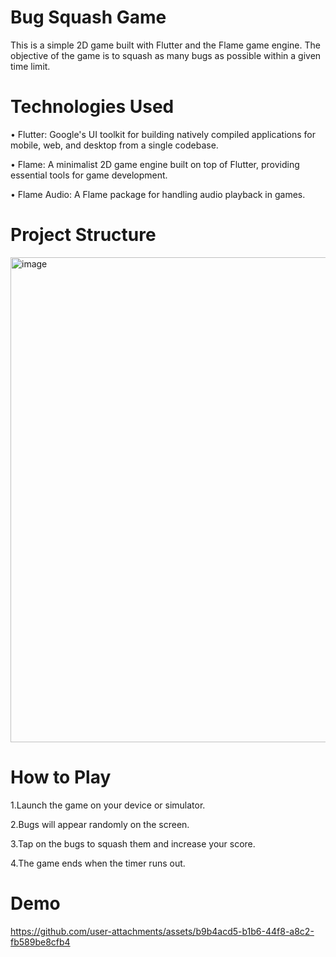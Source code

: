 # Bug Squash Game
This is a simple 2D game built with Flutter and the Flame game engine. The objective of the game is to squash as many bugs as possible within a given time limit.

# Technologies Used
• Flutter: Google's UI toolkit for building natively compiled applications for mobile, web, and desktop from a single codebase.

• Flame: A minimalist 2D game engine built on top of Flutter, providing essential tools for game development.

• Flame Audio: A Flame package for handling audio playback in games.

# Project Structure
<img width="647" height="776" alt="image" src="https://github.com/user-attachments/assets/734167f7-1946-4888-a47d-fa63053d8546" />

# How to Play
1.Launch the game on your device or simulator.

2.Bugs will appear randomly on the screen.

3.Tap on the bugs to squash them and increase your score.

4.The game ends when the timer runs out.

# Demo

https://github.com/user-attachments/assets/b9b4acd5-b1b6-44f8-a8c2-fb589be8cfb4



